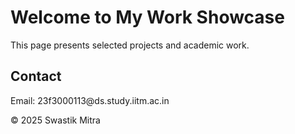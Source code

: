<!DOCTYPE html>
<html lang="en">
<head>
  <meta charset="UTF-8">
  <meta name="viewport" content="width=device-width, initial-scale=1.0">
  <title>Swastik Mitra's Portfolio</title>
</head>
<body>
  <h1>Welcome to My Work Showcase</h1>
  <p>This page presents selected projects and academic work.</p>

  <h2>Contact</h2>
  <p>Email: <!--email_off-->23f3000113@ds.study.iitm.ac.in<!--/email_off--></p>

  <footer>
    <p>© 2025 Swastik Mitra</p>
  </footer>
</body>
</html>
